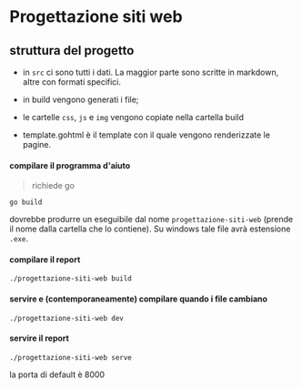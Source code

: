 # Progettazione siti web

## struttura del progetto

 - in `src` ci sono tutti i dati. La maggior parte sono scritte in markdown, altre con formati specifici.
   
 - in build vengono generati i file;
 
 - le cartelle `css`, `js` e `img` vengono copiate nella cartella build
 
 - template.gohtml è il template con il quale vengono renderizzate le pagine.
 
#### compilare il programma d'aiuto

> richiede go

    go build

dovrebbe produrre un eseguibile dal nome `progettazione-siti-web`
(prende il nome dalla cartella che lo contiene). Su windows tale file
avrà estensione `.exe`.

#### compilare il report
    
    ./progettazione-siti-web build

#### servire e (contemporaneamente) compilare quando i file cambiano

    ./progettazione-siti-web dev

#### servire il report

    ./progettazione-siti-web serve

la porta di default è 8000
